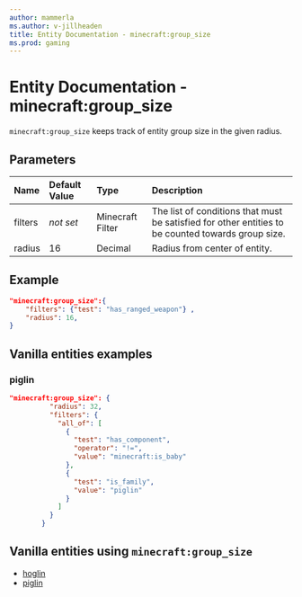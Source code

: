 ```yaml
---
author: mammerla
ms.author: v-jillheaden
title: Entity Documentation - minecraft:group_size
ms.prod: gaming
---
```


# Entity Documentation - minecraft:group_size

`minecraft:group_size` keeps track of entity group size in the given radius.

## Parameters

|Name |Default Value  |Type  |Description  |
|:----------|:----------|:----------|:----------|
| filters| *not set*| Minecraft Filter| The list of conditions that must be satisfied for other entities to be counted towards group size. |
| radius| 16| Decimal| Radius from center of entity. |

## Example

```json
"minecraft:group_size":{
    "filters": {"test": "has_ranged_weapon"} ,
    "radius": 16,
}
```

## Vanilla entities examples

### piglin

```json
"minecraft:group_size": {
          "radius": 32,
          "filters": {
            "all_of": [
              {
                "test": "has_component",
                "operator": "!=",
                "value": "minecraft:is_baby"
              },
              {
                "test": "is_family",
                "value": "piglin"
              }
            ]
          }
        }
```

## Vanilla entities using `minecraft:group_size`

- [hoglin](../../../../Source/VanillaBehaviorPack_Snippets/entities/hoglin.md)
- [piglin](../../../../Source/VanillaBehaviorPack_Snippets/entities/piglin.md)
